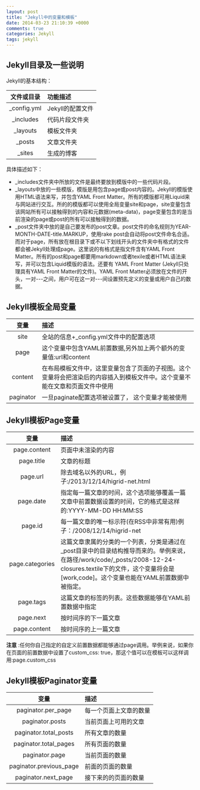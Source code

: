 ```yaml
---
layout: post
title: "Jekyll中的变量和模板"
date: 2014-03-23 21:10:39 +0000
comments: true
categories: Jekyll
tags: jekyll
---
```


## Jekyll目录及一些说明

Jekyll的基本结构：

文件或目录  |     功能描述
:--------:|:--------------
_config.yml | Jekyll的配置文件
_includes   | 代码片段文件夹
_layouts    | 模板文件夹
_posts      | 文章文件夹
_sites      | 生成的博客

具体描述如下：

* _includes文件夹中所放的文件是最终要放到模版中的一些代码片段。
* _layouts中放的一些模版，模版是用包含page或post内容的。Jekyll的模版使用HTML语法来写，并包含YAML Front Matter。所有的模版都可用Liquid来与网站进行交互。所的的模版都可以使用全局变量site和page，site变量包含该网站所有可以接触得到的内容和元数据(meta-data)，page变量包含的是当前渲染的page或post的所有可以接触得到的数据。
* _post文件夹中放的是自己要发布的post文章。post文件的命名规则为YEAR-MONTH-DATE-title.MARKUP，使用rake post会自动将post文件命名合适。而对于page，所有放在根目录下或不以下划线开头的文件夹中有格式的文件都会被Jekyll处理成page。这里说的有格式是指文件含有YAML Front Matter。所有的post和page都要用markdown或者texile或者HTML语法来写，并可以包含Liquid模版的语法。还要有 YAML Front Matter (Jekyll只处理具有YAML Front Matter的文件)。YAML Front Matter必须放在文件的开头，一对---之间，用户可在这一对---间设置预先定义的变量或用户自己的数据。

## Jekyll模板全局变量


变量   |                      描述
:------:|:-------------------------------------------
site      | 全站的信息+_config.yml文件中的配置选项
page      | 这个变量中包含YAML前置数据,另外加上两个额外的变量值:url和content
content   | 在布局模板文件中，这里变量包含了页面的子视图。这个变量将会把渲染后的内容插入到模板文件中。这个变量不能在文章和页面文件中使用
paginator | 一旦paginate配置选项被设置了， 这个变量才能被使用

## Jekyll模板Page变量

变量      |                  描述
:------------:|:----------------------------------
page.content    | 页面中未渲染的内容
page.title      | 文章的标题
page.url        | 除去域名以外的URL，例子:/2013/12/14/higrid-net.html
page.date       | 指定每一篇文章的时间，这个选项能够覆盖一篇文章中前置数据设置的时间，它的格式是这样的:YYYY-MM-DD HH:MM:SS
page.id         | 每一篇文章的唯一标示符(在RSS中非常有用)例子：/2008/12/14/higrid-net
page.categories | 这篇文章隶属的分类的一个列表，分类是通过在_post目录中的目录结构推导而来的。举例来说，在路径/work/code/_posts/2008-12-24-closures.textile下的文件，这个变量将会是[work,code]。这个变量也能在YAML前置数据中被指定。
page.tags       | 这篇文章的标签的列表。这些数据能够在YAML前置数据中指定
page.next       | 按时间序的下一篇文章
page.content    | 按时间序的上一篇文章

**注意** :任何你自己指定的自定义前置数据都能够通过page调用。举例来说，如果你在页面的前置数据中设置了custom_css: true，那这个值可以在模板可以这样调用:page.custom_css


## Jekyll模板Paginator变量

变量          |          描述
:--------------------:|:-------------------
paginator.per_page      | 每一个页面上文章的数量
paginator.posts         | 当前页面上可用的文章
paginator.total_posts   | 所有文章的数量
paginator.total_pages   | 所有页面的数量
paginator.page          | 当前页面的数量
paginator.previous_page | 前面的页面的数量
paginator.next_page     | 接下来的的页面的数量

